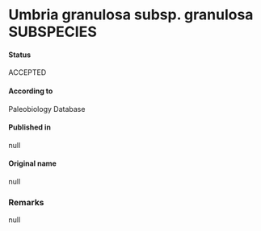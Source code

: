 Umbria granulosa subsp. granulosa SUBSPECIES
=======

#### Status
ACCEPTED

#### According to
Paleobiology Database

#### Published in
null

#### Original name
null

### Remarks
null
